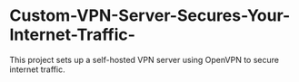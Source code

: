 # Custom-VPN-Server-Secures-Your-Internet-Traffic-
This project sets up a self-hosted VPN server using OpenVPN to secure internet traffic.
